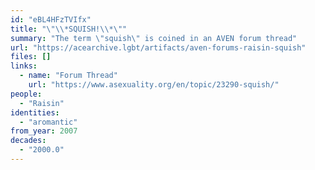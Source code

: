 ```yaml
---
id: "eBL4HFzTVIfx"
title: "\"\\*SQUISH!\\*\""
summary: "The term \"squish\" is coined in an AVEN forum thread"
url: "https://acearchive.lgbt/artifacts/aven-forums-raisin-squish"
files: []
links:
  - name: "Forum Thread"
    url: "https://www.asexuality.org/en/topic/23290-squish/"
people:
  - "Raisin"
identities:
  - "aromantic"
from_year: 2007
decades:
  - "2000.0"
---
```


